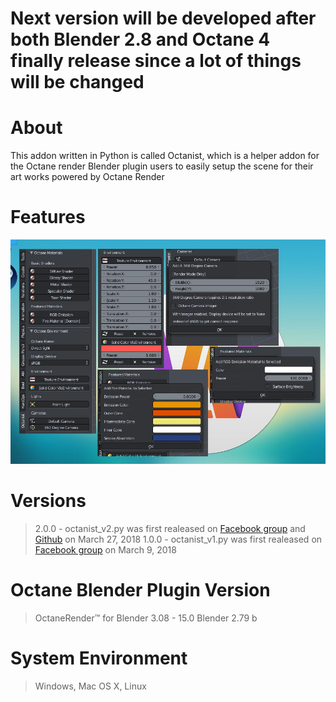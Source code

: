 # Next version will be developed after both Blender 2.8 and Octane 4 finally release since a lot of things will be changed

# About
This addon written in Python is called Octanist, which is a helper addon for the Octane render Blender plugin users to easily setup the scene for their art works powered by Octane Render

# Features
![alt Features](./screenshot.jpg)

# Versions
> 2.0.0 - octanist_v2.py was first realeased on [Facebook group](https://www.facebook.com/groups/500738480259364) and [Github](https://github.com/itisltw/blender-octanerender-helper-addon_octanist) on March 27, 2018
> 1.0.0 - octanist_v1.py was first realeased on [Facebook group](https://www.facebook.com/groups/500738480259364) on March 9, 2018 

# Octane Blender Plugin Version
> OctaneRender™ for Blender 3.08 - 15.0
> Blender 2.79 b

# System Environment
> Windows, Mac OS X, Linux
